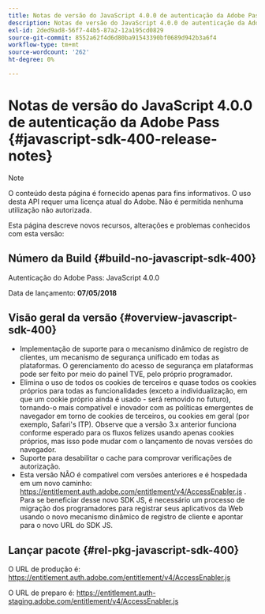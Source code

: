 ```yaml
---
title: Notas de versão do JavaScript 4.0.0 de autenticação da Adobe Pass
description: Notas de versão do JavaScript 4.0.0 de autenticação da Adobe Pass
exl-id: 2ded9ad8-56f7-44b5-87a2-12a195cd0829
source-git-commit: 8552a62f4d6d80ba91543390bf0689d942b3a6f4
workflow-type: tm+mt
source-wordcount: '262'
ht-degree: 0%

---
```


# Notas de versão do JavaScript 4.0.0 de autenticação da Adobe Pass {#javascript-sdk-400-release-notes}

>[!NOTE]
>
>O conteúdo desta página é fornecido apenas para fins informativos. O uso desta API requer uma licença atual do Adobe. Não é permitida nenhuma utilização não autorizada.

Esta página descreve novos recursos, alterações e problemas conhecidos com esta versão:

## Número da Build {#build-no-javascript-sdk-400}

Autenticação do Adobe Pass: JavaScript 4.0.0

Data de lançamento: **07/05/2018**


## Visão geral da versão {#overview-javascript-sdk-400}

* Implementação de suporte para o mecanismo dinâmico de registro de clientes, um mecanismo de segurança unificado em todas as plataformas. O gerenciamento do acesso de segurança em plataformas pode ser feito por meio do painel TVE, pelo próprio programador.
* Elimina o uso de todos os cookies de terceiros e quase todos os cookies próprios para todas as funcionalidades (exceto a individualização, em que um cookie próprio ainda é usado - será removido no futuro), tornando-o mais compatível e inovador com as políticas emergentes de navegador em torno de cookies de terceiros, ou cookies em geral (por exemplo, Safari&#39;s ITP). Observe que a versão 3.x anterior funciona conforme esperado para os fluxos felizes usando apenas cookies próprios, mas isso pode mudar com o lançamento de novas versões do navegador.
* Suporte para desabilitar o cache para comprovar verificações de autorização.
* Esta versão NÃO é compatível com versões anteriores e é hospedada em um novo caminho: https://entitlement.auth.adobe.com/entitlement/v4/AccessEnabler.js . Para se beneficiar desse novo SDK JS, é necessário um processo de migração dos programadores para registrar seus aplicativos da Web usando o novo mecanismo dinâmico de registro de cliente e apontar para o novo URL do SDK JS.


## Lançar pacote {#rel-pkg-javascript-sdk-400}

O URL de produção é: https://entitlement.auth.adobe.com/entitlement/v4/AccessEnabler.js

O URL de preparo é: https://entitlement.auth-staging.adobe.com/entitlement/v4/AccessEnabler.js
